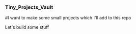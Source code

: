 ### Tiny_Projects_Vault
#I want to make some small projects which I'll add to this repo

Let's build some stuff

